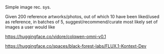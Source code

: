Simple image rec. sys.

Given 200 reference artworks/photos, out of which 10 have been liked/used as reference, in batches of 5, suggest/recommend/curate most likely set of images a user would like



https://huggingface.co/vidore/colqwen-omni-v0.1

https://huggingface.co/spaces/black-forest-labs/FLUX.1-Kontext-Dev
